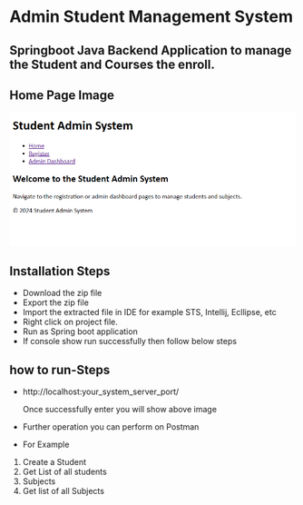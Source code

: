 # Admin Student Management System

## Springboot Java Backend Application to manage the Student and  Courses the enroll.

## Home Page Image
![Home Page](./images/image.png)

## Installation Steps
- Download the zip file
- Export the zip file
- Import the extracted file in IDE for example STS, Intellij, Ecllipse, etc
- Right click on project file.
- Run as Spring boot application
- If console show run successfully then follow below steps
  
## how to run-Steps
- http://localhost:your_system_server_port/
  
  Once successfully enter you will show above image

- Further operation you can perform on Postman
- For Example
1) Create a Student
2) Get List of all students
3) Subjects
4) Get list of all Subjects
